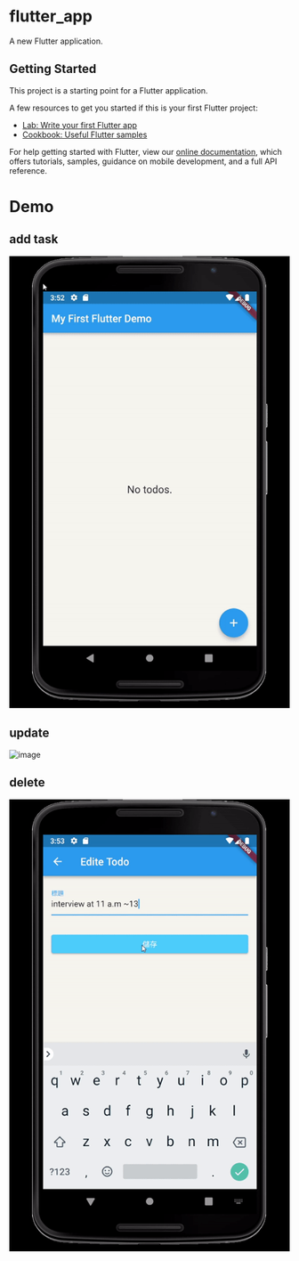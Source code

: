# flutter_app

A new Flutter application.

## Getting Started

This project is a starting point for a Flutter application.

A few resources to get you started if this is your first Flutter project:

- [Lab: Write your first Flutter app](https://flutter.dev/docs/get-started/codelab)
- [Cookbook: Useful Flutter samples](https://flutter.dev/docs/cookbook)

For help getting started with Flutter, view our
[online documentation](https://flutter.dev/docs), which offers tutorials,
samples, guidance on mobile development, and a full API reference.

# Demo

## add task
![image](https://github.com/1amDonut/myFirstFlutter/blob/master/demo-add-gif.gif)

## update
![image](https://github.com/1amDonut/myFirstFlutter/blob/master/demo-modify-gif.gif)

## delete
![image](https://github.com/1amDonut/myFirstFlutter/blob/master/demo-delete-gif.gif)
